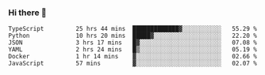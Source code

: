 ### Hi there 👋

<!--START_SECTION:waka-->

```text
TypeScript         25 hrs 44 mins  █████████████▓░░░░░░░░░░░   55.29 %
Python             10 hrs 20 mins  █████▓░░░░░░░░░░░░░░░░░░░   22.20 %
JSON               3 hrs 17 mins   █▓░░░░░░░░░░░░░░░░░░░░░░░   07.08 %
YAML               2 hrs 24 mins   █▒░░░░░░░░░░░░░░░░░░░░░░░   05.19 %
Docker             1 hr 14 mins    ▓░░░░░░░░░░░░░░░░░░░░░░░░   02.66 %
JavaScript         57 mins         ▓░░░░░░░░░░░░░░░░░░░░░░░░   02.07 %
```

<!--END_SECTION:waka-->

<!--
**arlenxuzj/arlenxuzj** is a ✨ _special_ ✨ repository because its `README.md` (this file) appears on your GitHub profile.

Here are some ideas to get you started:

- 🔭 I’m currently working on ...
- 🌱 I’m currently learning ...
- 👯 I’m looking to collaborate on ...
- 🤔 I’m looking for help with ...
- 💬 Ask me about ...
- 📫 How to reach me: ...
- 😄 Pronouns: ...
- ⚡ Fun fact: ...
-->

